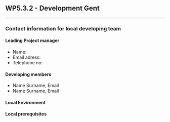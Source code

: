 ## WP5.3.2 - Development Gent
---

### Contact information for local developing team

#### Leading Project manager
* Name:
* Email adress:
* Telephone no:

#### Developing members
* Name Surname, Email
* Name Surname, Email

#### Local Environment

#### Local prerequisites
